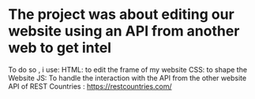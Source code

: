 # The project was about editing our website using an API from another web to get intel

To do so , i use:
HTML: to edit the frame of my website 
CSS: to shape the Website 
JS: To handle the interaction with the API from the other website
API of REST Countries : https://restcountries.com/

